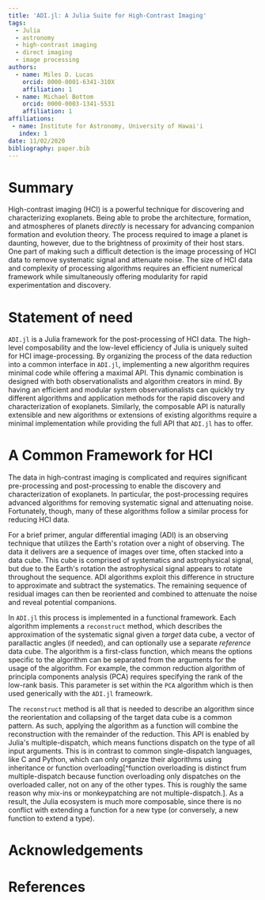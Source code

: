 ```yaml
---
title: 'ADI.jl: A Julia Suite for High-Contrast Imaging'
tags:
  - Julia
  - astronomy
  - high-contrast imaging
  - direct imaging
  - image processing
authors:
  - name: Miles D. Lucas
    orcid: 0000-0001-6341-310X
    affiliation: 1
  - name: Michael Bottom
    orcid: 0000-0003-1341-5531
    affiliation: 1
affiliations:
 - name: Institute for Astronomy, University of Hawai'i
   index: 1
date: 11/02/2020
bibliography: paper.bib
---
```


# Summary

High-contrast imaging (HCI) is a powerful technique for discovering and characterizing exoplanets. Being able to probe the architecture, formation, and atmospheres of planets *directly* is necessary for advancing companion formation and evolution theory. The process required to image a planet is daunting, however, due to the brightness of proximity of their host stars. One part of making such a difficult detection is the image processing of HCI data to remove systematic signal and attenuate noise. The size of HCI data and complexity of processing algorithms requires an efficient numerical framework while simultaneously offering modularity for rapid experimentation and discovery.

# Statement of need

`ADI.jl` is a Julia framework for the post-processing of HCI data. The high-level composability and the low-level efficiency of Julia is uniquely suited for HCI image-processing. By organizing the process of the data reduction into a common interface in `ADI.jl`, implementing a new algorithm requires minimal code while offering a maximal API. This dynamic combination is designed with both observationalists and algorithm creators in mind. By having an efficient and modular system observationalists can quickly try different algorithms and application methods for the rapid discovery and characterization of exoplanets. Similarly, the composable API is naturally extensible and new algorithms or extensions of existing algorithms require a minimal implementation while providing the full API that `ADI.jl` has to offer.

# A Common Framework for HCI

The data in high-contrast imaging is complicated and requires significant pre-processing and post-processing to enable the discovery and characterization of exoplanets. In particular, the post-processing requires advanced algorithms for removing systematic signal and attenuating noise. Fortunately, though, many of these algorithms follow a similar process for reducing HCI data.

For a brief primer, angular differential imaging (ADI) is an observing technique that utilizes the Earth's rotation over a night of observing. The data it delivers are a sequence of images over time, often stacked into a data cube. This cube is comprised of systematics and astrophysical signal, but due to the Earth's rotation the astrophysical signal appears to rotate throughout the sequence. ADI algorithms exploit this difference in structure to approximate and subtract the systematics. The remaining sequence of residual images can then be reoriented and combined to attenuate the noise and reveal potential companions.

In `ADI.jl` this process is implemented in a functional framework. Each algorithm implements a `reconstruct` method, which describes the approximation of the systematic signal given a *target* data cube, a vector of parallactic angles (if needed), and can optionally use a separate *reference* data cube. The algorithm is a first-class function, which means the options specific to the algorithm can be separated from the arguments for the usage of the algorithm. For example, the common reduction algorithm of principla components analysis (PCA) requires specifying the rank of the low-rank basis. This parameter is set within the `PCA` algorithm which is then used generically with the `ADI.jl` frameowrk.

The `reconstruct` method is all that is needed to describe an algorithm since the reorientation and collapsing of the target data cube is a common pattern. As such, applying the algorithm as a function will combine the reconstruction with the remainder of the reduction. This API is enabled by Julia's multiple-dispatch, which means functions dispatch on the type of all input arguments. This is in contrast to common single-dispatch languages, like C and Python, which can only organize their algorithms using inheritance or function overloading[^function overloading is distinct frum multiple-dispatch because function overloading only dispatches on the overloaded caller, not on any of the other types. This is roughly the same reason why mix-ins or monkeypatching are not multiple-dispatch.]. As a result, the Julia ecosystem is much more composable, since there is no conflict with extending a function for a new type (or conversely, a new function to extend a type).

# Acknowledgements

# References
